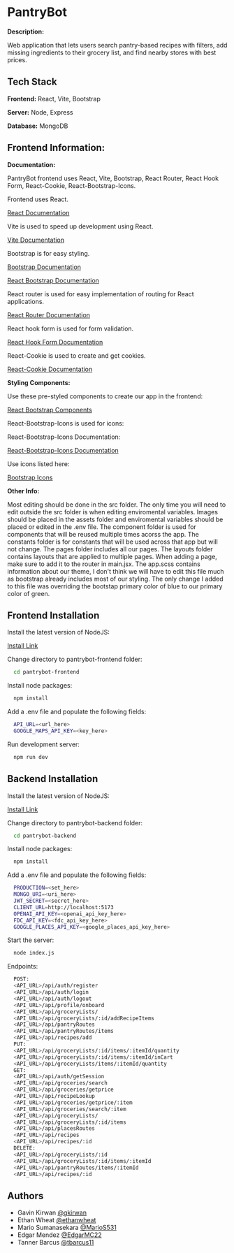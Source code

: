 # PantryBot

**Description:**

Web application that lets users search pantry-based recipes with filters, add missing ingredients to their grocery list, and find nearby stores with best prices.

## Tech Stack

**Frontend:** React, Vite, Bootstrap

**Server:** Node, Express

**Database:** MongoDB

## Frontend Information:

**Documentation:**

PantryBot frontend uses React, Vite, Bootstrap, React Router, React Hook Form, React-Cookie, React-Bootstrap-Icons.

Frontend uses React.

[React Documentation](https://react.dev/)

Vite is used to speed up development using React.

[Vite Documentation](https://vite.dev/)

Bootstrap is for easy styling.

[Bootstrap Documentation](https://getbootstrap.com/)

[React Bootstrap Documentation](https://react-bootstrap.netlify.app/)

React router is used for easy implementation of routing for React applications.

[React Router Documentation](https://reactrouter.com/en/main)

React hook form is used for form validation.

[React Hook Form Documentation](https://www.react-hook-form.com/)

React-Cookie is used to create and get cookies.

[React-Cookie Documentation](https://www.npmjs.com/package/react-cookie)

**Styling Components:**

Use these pre-styled components to create our app in the frontend:

[React Bootstrap Components](https://react-bootstrap.netlify.app/docs/components/accordion)

React-Bootstrap-Icons is used for icons:

React-Bootstrap-Icons Documentation:

[React-Bootstrap-Icons Documentation](https://www.npmjs.com/package/react-bootstrap-icons)

Use icons listed here:

[Bootstrap Icons](https://icons.getbootstrap.com/)

**Other Info:**

Most editing should be done in the src folder. The only time you will need to edit outside the src folder is when editing enviromental variables. Images should be placed in the assets folder and enviromental variables should be placed or edited in the .env file. The component folder is used for components that will be reused multiple times acorss the app. The constants folder is for constants that will be used across that app but will not change. The pages folder includes all our pages. The layouts folder contains layouts that are applied to multiple pages. When adding a page, make sure to add it to the router in main.jsx. The app.scss contains information about our theme, I don't think we will have to edit this file much as bootstrap already includes most of our styling. The only change I added to this file was overriding the bootstap primary color of blue to our primary color of green.

## Frontend Installation

Install the latest version of NodeJS:

[Install Link](https://nodejs.org/en)

Change directory to pantrybot-frontend folder:

```bash
  cd pantrybot-frontend
```

Install node packages:

```bash
  npm install
```

Add a .env file and populate the following fields:

```bash
  API_URL=<url_here>
  GOOGLE_MAPS_API_KEY=<key_here>
```

Run development server:

```bash
  npm run dev
```

## Backend Installation

Install the latest version of NodeJS:

[Install Link](https://nodejs.org/en)

Change directory to pantrybot-backend folder:

```bash
  cd pantrybot-backend
```

Install node packages:

```bash
  npm install
```

Add a .env file and populate the following fields:

```bash
  PRODUCTION=<set_here>
  MONGO_URI=<uri_here>
  JWT_SECRET=<secret_here>
  CLIENT_URL=http://localhost:5173
  OPENAI_API_KEY=<openai_api_key_here>
  FDC_API_KEY=<fdc_api_key_here>
  GOOGLE_PLACES_API_KEY=<google_places_api_key_here>
```

Start the server:

```bash
  node index.js
```

Endpoints:

```bash
  POST:
  <API_URL>/api/auth/register
  <API_URL>/api/auth/login
  <API_URL>/api/auth/logout
  <API_URL>/api/profile/onboard
  <API_URL>/api/groceryLists/
  <API_URL>/api/groceryLists/:id/addRecipeItems
  <API_URL>/api/pantryRoutes
  <API_URL>/api/pantryRoutes/items
  <API_URL>/api/recipes/add
  PUT:
  <API_URL>/api/groceryLists/:id/items/:itemId/quantity
  <API_URL>/api/groceryLists/:id/items/:itemId/inCart
  <API_URL>/api/groceryLists/items/:itemId/quantity
  GET:
  <API_URL>/api/auth/getSession
  <API_URL>/api/groceries/search
  <API_URL>/api/groceries/getprice
  <API_URL>/api/recipeLookup
  <API_URL>/api/groceries/getprice/:item
  <API_URL>/api/groceries/search/:item
  <API_URL>/api/groceryLists/
  <API_URL>/api/groceryLists/:id/items
  <API_URL>/api/placesRoutes
  <API_URL>/api/recipes
  <API_URL>/api/recipes/:id
  DELETE:
  <API_URL>/api/groceryLists/:id
  <API_URL>/api/groceryLists/:id/items/:itemId
  <API_URL>/api/pantryRoutes/items/:itemId
  <API_URL>/api/recipes/:id
```

## Authors

- Gavin Kirwan [@gkirwan](https://www.github.com/gkirwan43)
- Ethan Wheat [@ethanwheat](https://github.com/ethanwheat)
- Mario Sumanasekara [@MarioS531](https://github.com/MarioS531)
- Edgar Mendez [@EdgarMC22](https://github.com/EdgarMC22)
- Tanner Barcus [@tbarcus11](https://github.com/tbarcus11)

